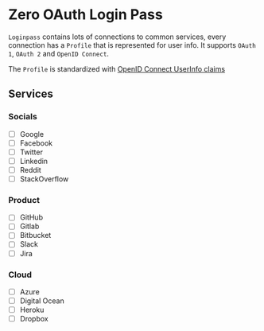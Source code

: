 # Zero OAuth Login Pass

`Loginpass` contains lots of connections to common services, every connection has a `Profile` that is represented for user info. It supports `OAuth 1`, `OAuth 2` and `OpenID Connect`.

The `Profile` is standardized with [OpenID Connect UserInfo claims](http://openid.net/specs/openid-connect-core-1_0.html#StandardClaims)

## Services

### Socials

- [ ] Google
- [ ] Facebook
- [ ] Twitter
- [ ] Linkedin
- [ ] Reddit
- [ ] StackOverflow

### Product

- [ ] GitHub
- [ ] Gitlab
- [ ] Bitbucket
- [ ] Slack
- [ ] Jira

### Cloud

- [ ] Azure
- [ ] Digital Ocean
- [ ] Heroku
- [ ] Dropbox
